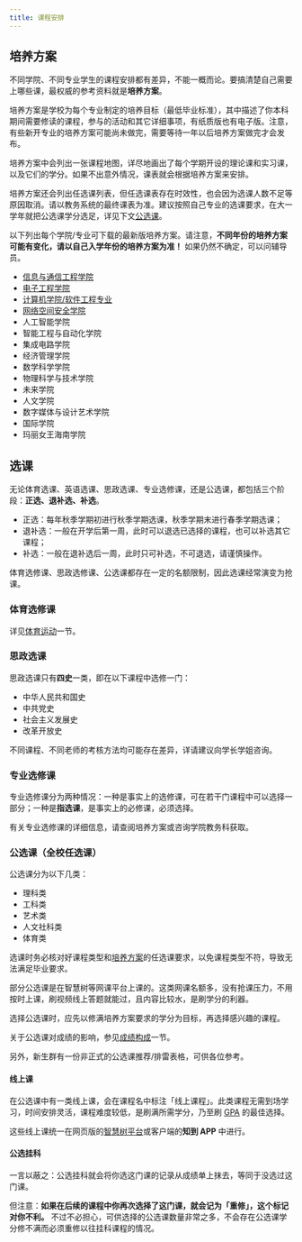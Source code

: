 ```yaml
---
title: 课程安排
---
```


## 培养方案

不同学院、不同专业学生的课程安排都有差异，不能一概而论。要搞清楚自己需要上哪些课，最权威的参考资料就是**培养方案**。

培养方案是学校为每个专业制定的培养目标（最低毕业标准），其中描述了你本科期间需要修读的课程，参与的活动和其它详细事项，有纸质版也有电子版。注意，有些新开专业的培养方案可能尚未做完，需要等待一年以后培养方案做完才会发布。

培养方案中会列出一张课程地图，详尽地画出了每个学期开设的理论课和实习课，以及它们的学分。如果不出意外情况，课表就会根据培养方案来安排。

培养方案还会列出任选课列表，但任选课表存在时效性，也会因为选课人数不足等原因取消。请以教务系统的最终课表为准。建议按照自己专业的选课要求，在大一学年就把公选课学分选足，详见下文[公选课](#公选课全校任选课)。

以下列出每个学院/专业可下载的最新版培养方案。请注意，**不同年份的培养方案可能有变化，请以自己入学年份的培养方案为准！** 如果仍然不确定，可以问辅导员。

- [信息与通信工程学院](https://sice.bupt.edu.cn/info/1039/1463.htm)
- [电子工程学院](https://see.bupt.edu.cn/info/1015/1886.htm)
- [计算机学院/软件工程专业](https://scs.bupt.edu.cn/info/1011/1736.htm)
- [网络空间安全学院](https://scss.bupt.edu.cn/info/1066/4523.htm)
- 人工智能学院
- 智能工程与自动化学院
- 集成电路学院
- 经济管理学院
- 数学科学学院
- 物理科学与技术学院
- 未来学院
- 人文学院
- 数字媒体与设计艺术学院
- 国际学院
- 玛丽女王海南学院

## 选课

无论体育选课、英语选课、思政选课、专业选修课，还是公选课，都包括三个阶段：**正选、退补选、补选**。

- 正选：每年秋季学期初进行秋季学期选课，秋季学期末进行春季学期选课；
- 退补选：一般在开学后第一周，此时可以退选已选择的课程，也可以补选其它课程；
- 补选：一般在退补选后一周，此时只可补选，不可退选，请谨慎操作。

体育选修课、思政选修课、公选课都存在一定的名额限制，因此选课经常演变为抢课。

### 体育选修课

详见[体育运动](/学习生活/体育运动#体育课安排)一节。

### 思政选课

思政选课只有**四史**一类，即在以下课程中选修一门：

- 中华人民共和国史
- 中共党史
- 社会主义发展史
- 改革开放史

不同课程、不同老师的考核方法均可能存在差异，详请建议向学长学姐咨询。

### 专业选修课

专业选修课分为两种情况：一种是事实上的选修课，可在若干门课程中可以选择一部分；一种是**指选课**，是事实上的必修课，必须选择。

有关专业选修课的详细信息，请查阅培养方案或咨询学院教务科获取。

### 公选课（全校任选课）

公选课分为以下几类：

- 理科类
- 工科类
- 艺术类
- 人文社科类
- 体育类

选课时务必核对好课程类型和[培养方案](#培养方案)的任选课要求，以免课程类型不符，导致无法满足毕业要求。

部分公选课是在智慧树等网课平台上课的。这类网课名额多，没有抢课压力，不用按时上课，刷视频线上答题就能过，且内容比较水，是刷学分的利器。

选择公选课时，应先以修满培养方案要求的学分为目标，再选择感兴趣的课程。

关于公选课对成绩的影响，参见[成绩构成](/学习生活/成绩构成/)一节。

另外，新生群有一份非正式的公选课推荐/排雷表格，可供各位参考。

#### 线上课

在公选课中有一类线上课，会在课程名中标注「线上课程」。此类课程无需到场学习，时间安排灵活，课程难度较低，是刷满所需学分，乃至刷 [GPA](/学习生活/成绩构成#平均学分绩点gpa) 的最佳选择。

这些线上课统一在网页版的[智慧树平台](https://www.zhihuishu.com/)或客户端的**知到 APP** 中进行。

#### 公选挂科

一言以蔽之：公选挂科就会将你选这门课的记录从成绩单上抹去，等同于没选过这门课。

但注意：**如果在后续的课程中你再次选择了这门课，就会记为「重修」，这个标记对你不利。** 不过不必担心，可供选择的公选课数量非常之多，不会存在公选课学分修不满而必须重修以往挂科课程的情况。
